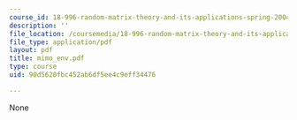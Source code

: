 ```yaml
---
course_id: 18-996-random-matrix-theory-and-its-applications-spring-2004
description: ''
file_location: /coursemedia/18-996-random-matrix-theory-and-its-applications-spring-2004/90d5620fbc452ab6df5ee4c9eff34476_mimo_env.pdf
file_type: application/pdf
layout: pdf
title: mimo_env.pdf
type: course
uid: 90d5620fbc452ab6df5ee4c9eff34476

---
```

None